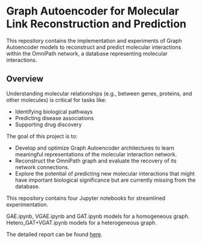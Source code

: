 # Graph Autoencoder for Molecular Link Reconstruction and Prediction

This repository contains the implementation and experiments of Graph Autoencoder models to reconstruct and predict molecular interactions within the OmniPath network, a database representing molecular interactions.

## Overview
Understanding molecular relationships (e.g., between genes, proteins, and other molecules) is critical for tasks like:

- Identifying biological pathways
- Predicting disease associations
- Supporting drug discovery

The goal of this project is to:
- Develop and optimize Graph Autoencoder architectures to learn meaningful representations of the molecular interaction network.
- Reconstruct the OmniPath graph and evaluate the recovery of its network connections.
- Explore the potential of predicting new molecular interactions that might have important biological significance but are currently missing from the database.

This repository contains four Jupyter notebooks for streamlined experimentation. 

GAE.ipynb, VGAE.ipynb and GAT.ipynb models for a homogeneous graph. Hetero_GAT+VGAT.ipynb models for a heterogeneous graph. 

The detailed report can be found [here](https://drive.google.com/file/d/1CrJ_ILZj9T3Wzey4UbYcjc6yM1HP1CHx/view?usp=sharing). 
